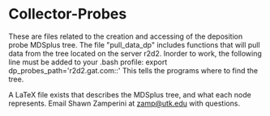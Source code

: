 # Collector-Probes

These are files related to the creation and accessing of the deposition probe MDSplus tree. The file "pull_data_dp" includes functions that will pull data from the tree located on the server r2d2. Inorder to work, the following line must be added to your .bash profile: export dp_probes_path='r2d2.gat.com::' This tells the programs where to find the tree. 

A LaTeX file exists that describes the MDSplus tree, and what each node represents. Email Shawn Zamperini at zamp@utk.edu with questions. 
